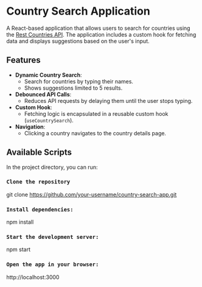 # Country Search Application

A React-based application that allows users to search for countries using the [Rest Countries API](https://restcountries.com/). The application includes a custom hook for fetching data and displays suggestions based on the user's input.

## Features

- **Dynamic Country Search**:
  - Search for countries by typing their names.
  - Shows suggestions limited to 5 results.
- **Debounced API Calls**:
  - Reduces API requests by delaying them until the user stops typing.
- **Custom Hook**:
  - Fetching logic is encapsulated in a reusable custom hook (`useCountrySearch`).
- **Navigation**:
  - Clicking a country navigates to the country details page.

## Available Scripts

In the project directory, you can run:

### `Clone the repository`

git clone https://github.com/your-username/country-search-app.git

### `Install dependencies:`

npm install

### `Start the development server:`

npm start

### `Open the app in your browser:`

http://localhost:3000

